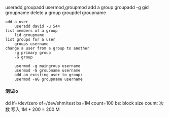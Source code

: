 
useradd,groupadd
usermod,groupmod
    add a group
        groupadd -g gid groupname
    delete a group
        groupdel groupname

    add a user  
        useradd david -u 544
    list members of a group  
        lid groupname
    list groups for a user  
        groups username
    change a user from a group to another  
        -g primary group  
        -G group

        usermod -g maingroup username
        usermod -G groupname username  
        add an existing user to group:
        usermod -aG groupname username

#### 测试io
dd if=/dev/zero of=/dev/shm/test bs=1M count=100
bs: block size
count: 次数
写入 1M * 200 = 200 M
